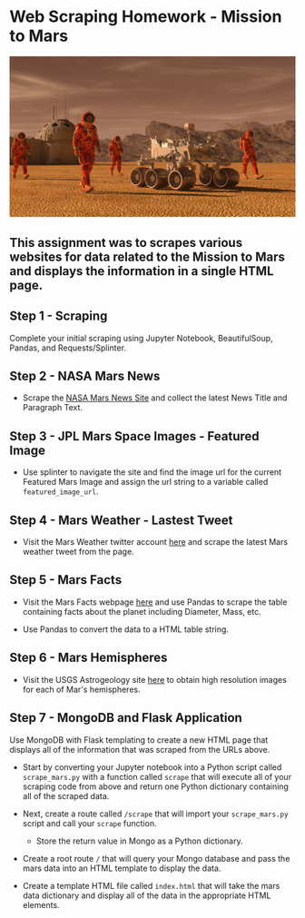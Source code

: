 # Web Scraping Homework - Mission to Mars

![mission_to_mars](Images/mission_to_mars.png)


## This assignment was to scrapes various websites for data related to the Mission to Mars and displays the information in a single HTML page.


## Step 1 - Scraping

Complete your initial scraping using Jupyter Notebook, BeautifulSoup, Pandas, and Requests/Splinter.


## Step 2 - NASA Mars News

* Scrape the [NASA Mars News Site](https://mars.nasa.gov/news/) and collect the latest News Title and Paragraph Text.


## Step 3 - JPL Mars Space Images - Featured Image

* Use splinter to navigate the site and find the image url for the current Featured Mars Image and assign the url string to a variable called `featured_image_url`.


## Step 4 - Mars Weather - Lastest Tweet

* Visit the Mars Weather twitter account [here](https://twitter.com/marswxreport?lang=en) and scrape the latest Mars weather tweet from the page. 


## Step 5 - Mars Facts

* Visit the Mars Facts webpage [here](https://space-facts.com/mars/) and use Pandas to scrape the table containing facts about the planet including Diameter, Mass, etc.

* Use Pandas to convert the data to a HTML table string.



## Step 6 - Mars Hemispheres

* Visit the USGS Astrogeology site [here](https://astrogeology.usgs.gov/search/results?q=hemisphere+enhanced&k1=target&v1=Mars) to obtain high resolution images for each of Mar's hemispheres.



## Step 7 - MongoDB and Flask Application

Use MongoDB with Flask templating to create a new HTML page that displays all of the information that was scraped from the URLs above.

* Start by converting your Jupyter notebook into a Python script called `scrape_mars.py` with a function called `scrape` that will execute all of your scraping code from above and return one Python dictionary containing all of the scraped data.

* Next, create a route called `/scrape` that will import your `scrape_mars.py` script and call your `scrape` function.

  * Store the return value in Mongo as a Python dictionary.

* Create a root route `/` that will query your Mongo database and pass the mars data into an HTML template to display the data.

* Create a template HTML file called `index.html` that will take the mars data dictionary and display all of the data in the appropriate HTML elements.